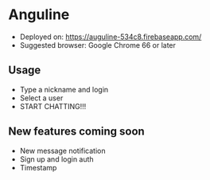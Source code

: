 # Anguline

* Deployed on: https://auguline-534c8.firebaseapp.com/
* Suggested browser: Google Chrome 66 or later

## Usage

* Type a nickname and login
* Select a user
* START CHATTING!!!


## New features coming soon

* New message notification
* Sign up and login auth
* Timestamp
